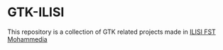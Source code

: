 # GTK-ILISI
This repository is a collection of GTK related projects made in [ILISI FST Mohammedia](https://www.fstm.ac.ma/formation_initiale/ci.php)
